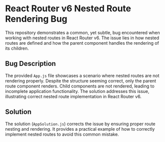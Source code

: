 # React Router v6 Nested Route Rendering Bug

This repository demonstrates a common, yet subtle, bug encountered when working with nested routes in React Router v6.  The issue lies in how nested routes are defined and how the parent component handles the rendering of its children.

## Bug Description

The provided `App.js` file showcases a scenario where nested routes are not rendering properly.  Despite the structure seeming correct, only the parent route component renders. Child components are not rendered, leading to incomplete application functionality. The solution addresses this issue, illustrating correct nested route implementation in React Router v6. 

## Solution

The solution (`AppSolution.js`) corrects the issue by ensuring proper route nesting and rendering.  It provides a practical example of how to correctly implement nested routes to avoid this common mistake.